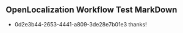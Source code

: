 ## OpenLocalization Workflow Test MarkDown

* 0d2e3b44-2653-4441-a809-3de28e7b01e3 
thanks!



<!--HONumber=Jan16_HO3-->
